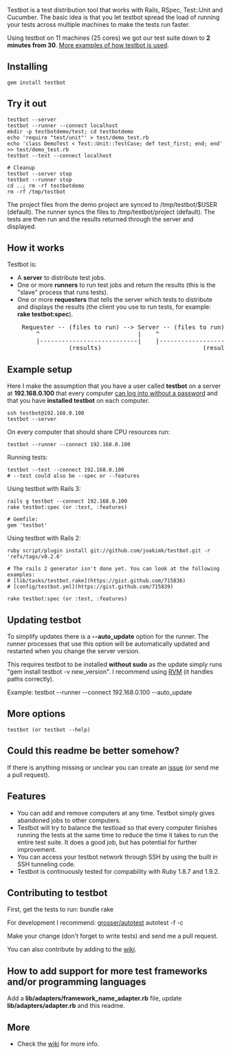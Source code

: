 Testbot is a test distribution tool that works with Rails, RSpec, Test::Unit and Cucumber. The basic idea is that you let testbot spread the load of running your tests across multiple machines to make the tests run faster.

Using testbot on 11 machines (25 cores) we got our test suite down to **2 minutes from 30**. [More examples of how testbot is used](http://github.com/joakimk/testbot/wiki/How-testbot-is-being-used).

Installing
----

    gem install testbot

Try it out
----

    testbot --server
    testbot --runner --connect localhost
    mkdir -p testbotdemo/test; cd testbotdemo
    echo 'require "test/unit"' > test/demo_test.rb
    echo 'class DemoTest < Test::Unit::TestCase; def test_first; end; end' >> test/demo_test.rb
    testbot --test --connect localhost
        
    # Cleanup
    testbot --server stop
    testbot --runner stop
    cd ..; rm -rf testbotdemo
    rm -rf /tmp/testbot

The project files from the demo project are synced to /tmp/testbot/$USER (default). The runner syncs the files to /tmp/testbot/project (default). The tests are then run and the results returned through the server and displayed.

How it works
----

Testbot is:

* A **server** to distribute test jobs.
* One or more **runners** to run test jobs and return the results (this is the "slave" process that runs tests).
* One or more **requesters** that tells the server which tests to distribute and displays the results (the client you use to run tests, for example: **rake testbot:spec**).

<pre>
    Requester -- (files to run) --> Server -- (files to run) --> (many-)Runner(s)
        ^                           |    ^                                  |
        |---------------------------|    |----------------------------------|
                 (results)                            (results)
</pre>

Example setup
----

Here I make the assumption that you have a user called **testbot** on a server at **192.168.0.100** that every computer [can log into without a password](http://github.com/joakimk/testbot/wiki/SSH-Public-Key-Authentication) and that you have **installed testbot** on each computer.

    ssh testbot@192.168.0.100
    testbot --server
    
On every computer that should share CPU resources run:

    testbot --runner --connect 192.168.0.100

Running tests:
    
    testbot --test --connect 192.168.0.100
    # --test could also be --spec or --features

Using testbot with Rails 3:

    rails g testbot --connect 192.168.0.100
    rake testbot:spec (or :test, :features)

    # Gemfile:
    gem 'testbot'

Using testbot with Rails 2:

    ruby script/plugin install git://github.com/joakimk/testbot.git -r 'refs/tags/v0.2.6'

    # The rails 2 generator isn't done yet. You can look at the following examples:
    # [lib/tasks/testbot.rake](https://gist.github.com/715836)
    # [config/testbot.yml](https://gist.github.com/715839)

    rake testbot:spec (or :test, :features)

Updating testbot
----

To simplify updates there is a **--auto_update** option for the runner. The runner processes that use this option will be automatically updated and restarted when you change the server version.

This requires testbot to be installed **without sudo** as the update simply runs "gem install testbot -v new_version". I recommend using [RVM](http://rvm.beginrescueend.com/) (it handles paths correctly).

Example:
    testbot --runner --connect 192.168.0.100 --auto_update

More options
----

    testbot (or testbot --help)

Could this readme be better somehow?
----

If there is anything missing or unclear you can create an [issue](http://github.com/joakimk/testbot/issues) (or send me a pull request).

Features
----
* You can add and remove computers at any time. Testbot simply gives abandoned jobs to other computers.
* Testbot will try to balance the testload so that every computer finishes running the tests at the same time to reduce the time it takes to run the entire test suite. It does a good job, but has potential for further improvement.
* You can access your testbot network through SSH by using the built in SSH tunneling code.
* Testbot is continuously tested for compability with Ruby 1.8.7 and 1.9.2.

Contributing to testbot
----

First, get the tests to run:
    bundle
    rake

For development I recommend: [grosser/autotest](http://github.com/grosser/autotest)
    autotest -f -c

Make your change (don't forget to write tests) and send me a pull request.

You can also contribute by adding to the [wiki](http://github.com/joakimk/testbot/wiki).

How to add support for more test frameworks and/or programming languages
----

Add a **lib/adapters/framework_name_adapter.rb** file, update **lib/adapters/adapter.rb** and this readme.

More
----

* Check the [wiki](http://github.com/joakimk/testbot/wiki) for more info.
